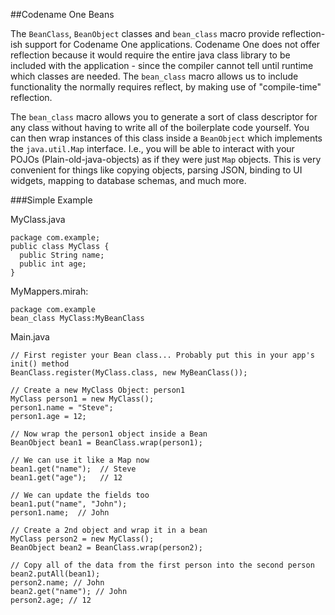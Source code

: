##Codename One Beans

The `BeanClass`, `BeanObject` classes and `bean_class` macro provide reflection-ish support for Codename One applications.  Codename One does not offer reflection because it would require the entire java class library to be included with the application - since the compiler cannot tell until runtime which classes are needed.  The `bean_class` macro allows us to include functionality the normally requires reflect, by making use of "compile-time" reflection.

The `bean_class` macro allows you to generate a sort of class descriptor for any class without having to write all of the boilerplate code yourself.  You can then wrap instances of this class inside a `BeanObject` which implements the `java.util.Map` interface.  I.e., you will be able to interact with your POJOs (Plain-old-java-objects) as if they were just `Map` objects.  This is very convenient for things like copying objects, parsing JSON, binding to UI widgets, mapping to database schemas, and much more.  

###Simple Example

MyClass.java
~~~
package com.example;
public class MyClass {
  public String name;
  public int age;
}
~~~

MyMappers.mirah:
~~~
package com.example
bean_class MyClass:MyBeanClass
~~~

Main.java

~~~
// First register your Bean class... Probably put this in your app's init() method
BeanClass.register(MyClass.class, new MyBeanClass());

// Create a new MyClass Object: person1
MyClass person1 = new MyClass();
person1.name = "Steve";
person1.age = 12;

// Now wrap the person1 object inside a Bean
BeanObject bean1 = BeanClass.wrap(person1);

// We can use it like a Map now
bean1.get("name");  // Steve
bean1.get("age");   // 12

// We can update the fields too
bean1.put("name", "John");
person1.name;  // John

// Create a 2nd object and wrap it in a bean
MyClass person2 = new MyClass();
BeanObject bean2 = BeanClass.wrap(person2);

// Copy all of the data from the first person into the second person
bean2.putAll(bean1);
person2.name; // John
bean2.get("name"); // John
person2.age; // 12
~~~

